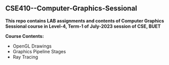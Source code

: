 ## CSE410--Computer-Graphics-Sessional

**This repo contains LAB assignments and contents of Computer Graphics Sessional course in Level-4, Term-1 of July-2023 session of CSE, BUET**

**Course Contents:**

+ OpenGL Drawings
+ Graphics Pipeline Stages
+ Ray Tracing
